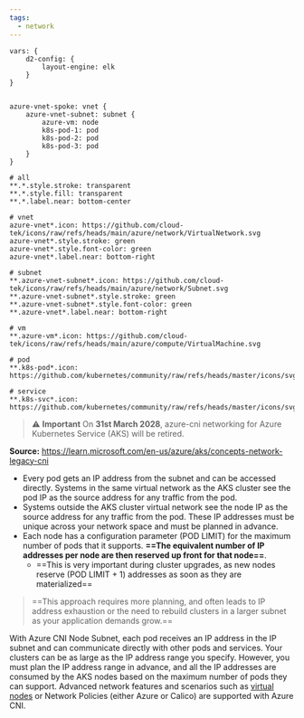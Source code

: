 ```yaml
---
tags:
  - network
---
```


```d2
vars: {
	d2-config: {
		layout-engine: elk
	}
}


azure-vnet-spoke: vnet {
	azure-vnet-subnet: subnet {
		azure-vm: node
		k8s-pod-1: pod
		k8s-pod-2: pod
		k8s-pod-3: pod
	}
}

# all
**.*.style.stroke: transparent
**.*.style.fill: transparent
**.*.label.near: bottom-center

# vnet
azure-vnet*.icon: https://github.com/cloud-tek/icons/raw/refs/heads/main/azure/network/VirtualNetwork.svg
azure-vnet*.style.stroke: green
azure-vnet*.style.font-color: green
azure-vnet*.label.near: bottom-right

# subnet
**.azure-vnet-subnet*.icon: https://github.com/cloud-tek/icons/raw/refs/heads/main/azure/network/Subnet.svg
**.azure-vnet-subnet*.style.stroke: green
**.azure-vnet-subnet*.style.font-color: green
**.azure-vnet*.label.near: bottom-right

# vm
**.azure-vm*.icon: https://github.com/cloud-tek/icons/raw/refs/heads/main/azure/compute/VirtualMachine.svg

# pod
**.k8s-pod*.icon: https://github.com/kubernetes/community/raw/refs/heads/master/icons/svg/resources/labeled/pod.svg

# service
**.k8s-svc*.icon: https://github.com/kubernetes/community/raw/refs/heads/master/icons/svg/resources/labeled/svc.svg
```
>⚠️ **Important**
> On **31st March 2028**, azure-cni networking for Azure Kubernetes Service (AKS) will be retired.

**Source:** https://learn.microsoft.com/en-us/azure/aks/concepts-network-legacy-cni

- Every pod gets an IP address from the subnet and can be accessed directly. Systems in the same virtual network as the AKS cluster see the pod IP as the source address for any traffic from the pod. 
- Systems outside the AKS cluster virtual network see the node IP as the source address for any traffic from the pod. These IP addresses must be unique across your network space and must be planned in advance. 
- Each node has a configuration parameter (POD LIMIT) for the maximum number of pods that it supports. **==The equivalent number of IP addresses per node are then reserved up front for that node==**.
	- ==This is very important during cluster upgrades, as new nodes reserve (POD LIMIT + 1) addresses as soon as they are materialized==

> ==This approach requires more planning, and often leads to IP address exhaustion or the need to rebuild clusters in a larger subnet as your application demands grow.==

With Azure CNI Node Subnet, each pod receives an IP address in the IP subnet and can communicate directly with other pods and services. Your clusters can be as large as the IP address range you specify. However, you must plan the IP address range in advance, and all the IP addresses are consumed by the AKS nodes based on the maximum number of pods they can support. Advanced network features and scenarios such as [virtual nodes](https://learn.microsoft.com/en-us/azure/aks/virtual-nodes-cli) or Network Policies (either Azure or Calico) are supported with Azure CNI.